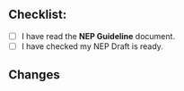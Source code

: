 <!---
  Change the title: 'Submit new NEP / Update a NEP-<replace number>'
  *Only make a request when a NEP is ready.
  *You should check `Allow edits from maintainers` option.
  To finalize a NEP, open an issue instead.
-->


## Checklist:
<!--- Go over all the following points, and put an `x` in all the boxes that apply. -->

- [ ] I have read the **NEP Guideline** document.
- [ ] I have checked my NEP Draft is ready.

## Changes <!--- Required when updating an existing NEP Draft -->

<!--- Describe your changes in detail -->
